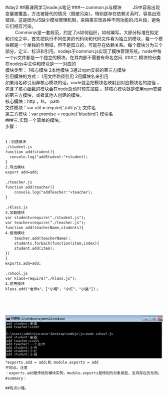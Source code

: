 #day2
##慕课网学习node.js笔记
###一.common.js与模块
&nbsp;&nbsp;&nbsp;&nbsp;&nbsp;&nbsp;&nbsp;&nbsp;JS中容易出现变量被覆盖，方法被替代的情况（既被污染）。特别是存在依赖关系时，容易出现错误。这是因为JS缺少模块管理机制，来隔离实现各种不同功能的JS片段，避免它们相互污染。  
&nbsp;&nbsp;&nbsp;&nbsp;&nbsp;&nbsp;&nbsp;&nbsp;Commonjs是一套规范，约定了js如何组织，如何编写。大部分标准在拟定和讨论之中，首先把执行不同任务的代码块和代码文件看为独立的模块，每一个模块都是一个单独的作用域，但不是孤立的，可能存在依赖关系。每个模块分为三个部分，定义、标识和引用。nodejs于common.js实现了模块管理系统。node中每一个js文件都是一个独立的模块，在其内部不需要有命名空间.
###二.模块的分类  
在nodejs中文件和模块是一一对应的  
模块类型： 1核心模块  2本地模块 3通过npm安装的第三方模块  
引用模块的方式：  1用文件路径引用  2用模块名来引用  
如果用名称引用非核心模块的话，node就会把模块名映射到对应模块名的路径 ，包含了核心函数的模块会在node启动时预先加载 。非核心模块就是使用npm安装的第三方模块，或者其他人创建的模块。  
核心模块：http ，fs， path  
文件模块：var util = require('./util.js'); 文件名   
第三方模块：var promise = require('bluebird')  模块名   
###三.实现一个简单的模块。  
步骤：  
 
<pre><code>
1：创建模块 
./student.js  
function add(student){
  console.log("addStudent:"+student);
}
2.导出模块
export add=add;

./teacher.js
function add(teacher){
	console.log("addTeacher:"+teacher);
}

./klass.js
3.加载模块
var student=require("./student.js");
var teacher=require("./teacher.js");
function add(teacherName,students){
4.使用模块
	teacher.add(teacherName)；
	students.forEach(function(item,index){
	student.add(item);
})
}
exports.add=add;

./shool.js
var klass=require("./klass.js");
4.使用模块
klass.add("老师a"，["小明"，"小红"，"小强"])；

</pre>
![](./img/1.png)
*exports.add = add;和 module.exports = add 不同点。注意
：exports.add是传统的模块实例，module.exports是特别的对象类型，支持存在的东西。
#summary：    
##有点小懂。






